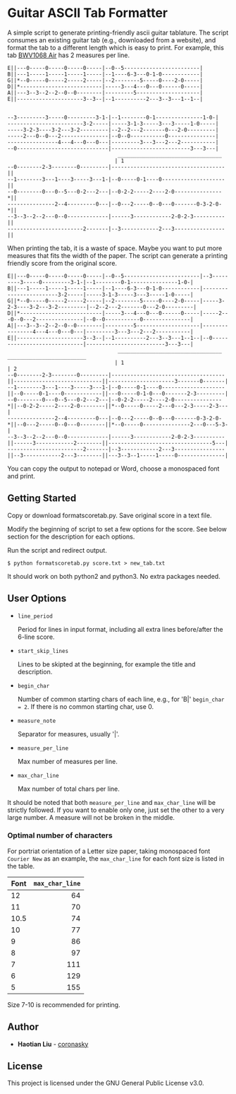 # Guitar ASCII Tab Formatter

A simple script to generate printing-friendly ascii guitar tablature.
The script consumes an existing guitar tab (e.g., downloaded from a website), and format the tab to a different length which is easy to print. For example, this tab [BWV1068 Air](https://www.classtab.org/bach_js_bwv1068_suite_no3_in_d_2_air.txt) has 2 measures per line.

```
E||---0-----0-----0-----0-----|--0--5------------------------|
B||---1-----1-----1-----1-----|--1----6-3---0-1-0------------|
G||*--0-----0-----2-----2-----|--2--------5-----0----2-0-----|
D||*--------------------------|-----3---4---0---0------0-----|
A||---3--3--2--2--0--0--------|---------5--------------------|
E||---------------------3--3--|--1----------2---3--3---1--1--|

                                                                   
--3---------3-----0---------3-1-|--1--------0-1---------------1-0-|
------------------------3-2-----|-----3-1-3-----3---3-----1-0-----|
-----3-2-3----3-2---3-2---------|--2--2---2-------0---2-0---------|
-----2---0--0---2---------------|--0--0-----------0---------------|
----------------4---4---0---0---|---------3---3---2---2-----------|
--0-----------------------------|-------------------------3---3---|
                                   _________________________________
                                  | 1                                     
--0--------2-3--------0---------|------------------------------------||
--1--------3---1----3-----3---1-|--0-----0-1----0--------------------||
--0--------0---0--5---0-2---2---|--0-2-2-----2----2-0---------------*||
---------------2--4---------0---|--0---2-----0--0---0-------0-3-2-0-*||
--3--3--2--2---0--0-------------|------3------------2-0-2-3----------||
------------------------2-------|--3------------2---3----------------||
```
When printing the tab, it is a waste of space. Maybe you want to put more measures that fits the width of the paper. 
The script can generate a printing friendly score from the original score.
```
E||---0-----0-----0-----0-----|--0--5------------------------|--3---------3-----0---------3-1-|--1--------0-1---------------1-0-|
B||---1-----1-----1-----1-----|--1----6-3---0-1-0------------|------------------------3-2-----|-----3-1-3-----3---3-----1-0-----|
G||*--0-----0-----2-----2-----|--2--------5-----0----2-0-----|-----3-2-3----3-2---3-2---------|--2--2---2-------0---2-0---------|
D||*--------------------------|-----3---4---0---0------0-----|-----2---0--0---2---------------|--0--0-----------0---------------|
A||---3--3--2--2--0--0--------|---------5--------------------|----------------4---4---0---0---|---------3---3---2---2-----------|
E||---------------------3--3--|--1----------2---3--3---1--1--|--0-----------------------------|-------------------------3---3---|
                                   _________________________________     _________________________                                         
                                  | 1                                   | 2                                                             
--0--------2-3--------0---------|------------------------------------||----------------------------||---------------------3-------0-------|
--1--------3---1----3-----3---1-|--0-----0-1----0--------------------||--0-----0-1----0------------||---0-----0-1-0---0-------2-3---------|
--0--------0---0--5---0-2---2---|--0-2-2-----2----2-0---------------*||--0-2-2-----2----2-0--------||*--0-----0-----2---0---2-3-----2-3---|
---------------2--4---------0---|--0---2-----0--0---0-------0-3-2-0-*||--0---2-----0--0---0--------||*--0-----0---------------2---0---5-3-|
--3--3--2--2---0--0-------------|------3------------2-0-2-3----------||------3------------2--------||---------------------------------5---|
------------------------2-------|--3------------2---3----------------||--3------------2---3--------||---3--3--1-----1-----0---------------|
```
You can copy the output to notepad or Word, choose a monospaced font and print.

## Getting Started

Copy or download formatscoretab.py. Save original score in a text file. 

Modify the beginning of script to set a few options for the score. See below section for the description for each options.

Run the script and redirect output.

`$ python formatscoretab.py score.txt > new_tab.txt`

It should work on both python2 and python3. No extra packages needed.

## User Options
* `line_period`

   Period for lines in input format, including all extra lines before/after the 6-line score.
* `start_skip_lines`

   Lines to be skipted at the beginning, for example the title and description.
* `begin_char`

   Number of common starting chars of each line, e.g., for 'B|' `begin_char = 2`. If there is no common starting char, use 0.
* `measure_note`

   Separator for measures, usually '|'.
* `measure_per_line`

   Max number of measures per line.
* `max_char_line`

   Max number of total chars per line.

It should be noted that both `measure_per_line` and `max_char_line` will be strictly followed. If you want to enable only one, just set the other to a very large number. A measure will not be broken in the middle.

### Optimal number of characters
For portriat orientation of a Letter size paper, taking monospaced font `Courier New` as an example, the `max_char_line` for each font size is listed in the table.

| Font         | `max_char_line`  |
| ------------- |-------------:| 
| 12| 64 | 
| 11| 70 | 
| 10.5| 74 | 
| 10| 77 | 
| 9| 86 | 
| 8| 97 | 
| 7| 111 | 
| 6| 129 | 
| 5| 155 | 

Size 7-10 is recommended for printing.

## Author
* **Haotian Liu** - [coronasky](https://github.com/coronasky)

## License
This project is licensed under the GNU General Public License v3.0.


